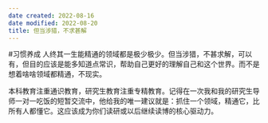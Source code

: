 ```yaml
---
date created: 2022-08-16
date modified: 2022-08-20
title: 但当涉猎，不求甚解
---
```


#习惯养成 人终其一生能精通的领域都是极少极少。但当涉猎，不甚求解，可以有，但目的应该是能多知道点常识，帮助自己更好的理解自己和这个世界。而不是想着啥啥领域都精通，不现实。

本科教育注重通识教育，研究生教育注重专精教育。记得在一次我和我的研究生导师一对一吃饭的短暂交流中，他给我的唯一建议就是：抓住一个领域，精通它，比所有人都懂它。这应该成为你们读研或以后继续读博的核心驱动力。
